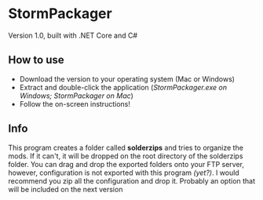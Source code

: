 # StormPackager 
Version 1.0, built with .NET Core and C#

## How to use
* Download the version to your operating system (Mac or Windows)
* Extract and double-click the application (*StormPackager.exe on Windows; StormPackager on Mac*)
* Follow the on-screen instructions!

## Info
This program creates a folder called **solderzips** and tries to organize the mods.
If it can't, it will be dropped on the root directory of the solderzips folder.
You can drag and drop the exported folders onto your FTP server, however, configuration is not exported with this program *(yet?)*. I would recommend you zip all the configuration and drop it. Probably an option that will be included on the next version

